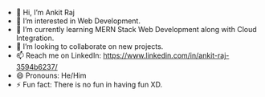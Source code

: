 - 👋 Hi, I’m Ankit Raj
- 👀 I’m interested in Web Development.
- 🌱 I’m currently learning MERN Stack Web Development along with Cloud Integration.
- 💞️ I’m looking to collaborate on new projects.
- 📫 Reach me on LinkedIn: https://www.linkedin.com/in/ankit-raj-3594b6237/
- 😄 Pronouns: He/Him
- ⚡ Fun fact: There is no fun in having fun XD.

<!---
araj7491/araj7491 is a ✨ special ✨ repository because its `README.md` (this file) appears on your GitHub profile.
You can click the Preview link to take a look at your changes.
--->
